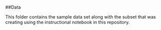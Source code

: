 ##Data

This folder contains the sample data set along with the subset that was creating using the instructional notebook in this repository.

